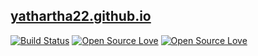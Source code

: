 ## [yathartha22.github.io](https://yathartha22.github.io)

[![Build Status](https://travis-ci.org/boennemann/badges.svg?branch=master)](https://travis-ci.org/boennemann/badges)
[![Open Source Love](https://badges.frapsoft.com/os/v2/open-source.svg?v=102)](https://github.com/ellerbrock/open-source-badge/)
[![Open Source Love](https://badges.frapsoft.com/os/mit/mit.svg?v=102)](https://github.com/ellerbrock/open-source-badge/)
